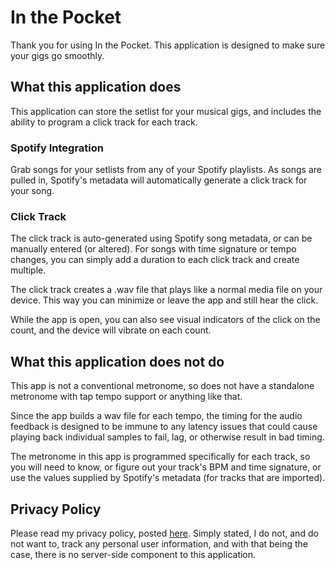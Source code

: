 # In the Pocket
Thank you for using In the Pocket.  This application is designed to make sure your gigs go smoothly.

## What this application does
This application can store the setlist for your musical gigs, and includes the ability to program a click track for each track.

### Spotify Integration
Grab songs for your setlists from any of your Spotify playlists.  As songs are pulled in, Spotify's metadata will automatically generate a click track for your song.

### Click Track
The click track is auto-generated using Spotify song metadata, or can be manually entered (or altered).  For songs with time signature or tempo changes, you can simply add a duration to each click track and create multiple.

The click track creates a .wav file that plays like a normal media file on your device.  This way you can minimize or leave the app and still hear the click.

While the app is open, you can also see visual indicators of the click on the count, and the device will vibrate on each count.

## What this application does not do
This app is not a conventional metronome, so does not have a standalone metronome with tap tempo support or anything like that.

Since the app builds a wav file for each tempo, the timing for the audio feedback is designed to be immune to any latency issues that could cause playing back individual samples to fail, lag, or otherwise result in bad timing.

The metronome in this app is programmed specifically for each track, so you will need to know, or figure out your track's BPM and time signature, or use the values supplied by Spotify's metadata (for tracks that are imported).

## Privacy Policy

Please read my privacy policy, posted [here](privacy.md).  Simply stated, I do not, and do not want to, track any personal user information, and with that being the case, there is no server-side component to this application.